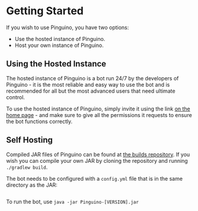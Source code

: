 # Getting Started

If you wish to use Pinguino, you have two options:

- Use the hosted instance of Pinguino.
- Host your own instance of Pinguino.

## Using the Hosted Instance

The hosted instance of Pinguino is a bot run 24/7 by the developers of
Pinguino - it is the most reliable and easy way to use the bot and is
recommended for all but the most advanced users that need ultimate control.

To use the hosted instance of Pinguino, simply invite it using the link
[on the home page](/) - and make sure to give all the permissions it requests to
ensure the bot functions correctly.

## Self Hosting

Compiled JAR files of Pinguino can be found at
[the builds repository](https://github.com/JamCoreDiscord/builds). If you wish
you can compile your own JAR by cloning the repository and running
`./gradlew build`.

The bot needs to be configured with a `config.yml` file that is in the same
directory as the JAR:

```yml
```

To run the bot, use `java -jar Pinguino-[VERSION].jar`
